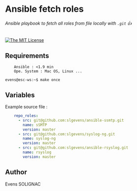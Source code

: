 # Ansible fetch roles
###### Ansible playbook to fetch all roles from file locally with `.git` :+1:

[![The MIT License](https://img.shields.io/badge/license-MIT-orange.svg?style=flat-square)](http://opensource.org/licenses/MIT)

## Requirements
```
	Ansible : <1.9 min
	Ope. System : Mac OS, Linux ...	
```

```console
evens@esc-ws:~$ make once
```

## Variables

Example source file :
```yaml
    repo_roles:
      - src: git@github.com:slgevens/ansible-ssmtp.git
        name: sSMTP
        version: master
      - src: git@github.com:slgevens/syslog-ng.git
        name: syslog-ng
        version: master
      - src: git@github.com:slgevens/ansible-rsyslog.git
        name: rsyslog
        version: master
```
## Author
Evens SOLIGNAC
